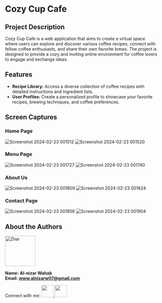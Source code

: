 # Cozy Cup Cafe

## Project Description

Cozy Cup Cafe is a web application that aims to create a virtual space where users can explore and discover various coffee recipes, connect with fellow coffee enthusiasts, and share their own favorite brews. The project is designed to provide a cozy and inviting online environment for coffee lovers to engage and exchange ideas.

## Features

- **Recipe Library:** Access a diverse collection of coffee recipes with detailed instructions and ingredient lists.
- **User Profiles:** Create a personalized profile to showcase your favorite recipes, brewing techniques, and coffee preferences.

## Screen Captures
### Home Page
![Screenshot 2024-02-23 001512](https://github.com/Zhar-dev/CozyCoup_cafe/assets/108575639/f7bc2dc4-78ac-4158-8e98-332276d03ac2)
![Screenshot 2024-02-23 001520](https://github.com/Zhar-dev/CozyCoup_cafe/assets/108575639/be4520d9-1b16-467c-a5db-a72a09312a49)

### Menu Page
![Screenshot 2024-02-23 001727](https://github.com/Zhar-dev/CozyCoup_cafe/assets/108575639/d68a152b-d7ba-4f5b-ad92-8d4b7b6e69bc)
![Screenshot 2024-02-23 001740](https://github.com/Zhar-dev/CozyCoup_cafe/assets/108575639/362e6990-67b4-4fe1-a49c-abc1a638015c)

### About Us
![Screenshot 2024-02-23 001809](https://github.com/Zhar-dev/CozyCoup_cafe/assets/108575639/0c34c299-5291-458d-b5d4-e299c8141028)
![Screenshot 2024-02-23 001824](https://github.com/Zhar-dev/CozyCoup_cafe/assets/108575639/1d331600-9e69-4752-9878-6c3c907e6c93)

### Contact Page

![Screenshot 2024-02-23 001856](https://github.com/Zhar-dev/CozyCoup_cafe/assets/108575639/f271f647-7ed8-41ef-8583-b00b924bf17f)
![Screenshot 2024-02-23 001904](https://github.com/Zhar-dev/CozyCoup_cafe/assets/108575639/d5cf61a5-78dd-4775-aa99-3733397e5e0b)

## About the Authors

<img src="https://github.com/Zhar-dev.png" alt="Zhar" width="100">

**Name:** **Al-nizar Wahab**  
**Email:** **www.alnizarw07@gmail.com**

Connect with me:
<a href="https://www.facebook.com/zharwahab"><img src="https://github.com/gauravghongde/social-icons/blob/master/PNG/Color/Facebook.png" width="40">
<a href="https://github.com/Zhar-dev"><img src="https://github.com/gauravghongde/social-icons/blob/master/PNG/Color/Github.png" width="40">
